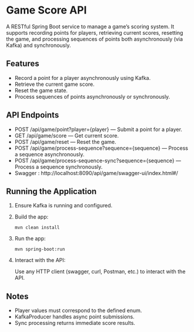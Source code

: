 # Game Score API
A RESTful Spring Boot service to manage a game’s scoring system. It supports recording points for players, retrieving current scores, resetting the game, and processing sequences of points both asynchronously (via Kafka) and synchronously.

## Features
- Record a point for a player asynchronously using Kafka.
- Retrieve the current game score.
- Reset the game state.
- Process sequences of points asynchronously or synchronously.

## API Endpoints
- POST /api/game/point?player={player} — Submit a point for a player.
- GET /api/game/score — Get current score.
- POST /api/game/reset — Reset the game.
- POST /api/game/process-sequence?sequence={sequence} — Process a sequence asynchronously.
- POST /api/game/process-sequence-sync?sequence={sequence} — Process a sequence synchronously.
- Swagger : http://localhost:8090/api/game/swagger-ui/index.html#/

## Running the Application

1. Ensure Kafka is running and configured.

2. Build the app:

   ```mvn clean install```

3. Run the app:

    ```mvn spring-boot:run```

4. Interact with the API:

    Use any HTTP client (swagger, curl, Postman, etc.) to interact with the API.

## Notes
- Player values must correspond to the defined enum.
- KafkaProducer handles async point submissions.
- Sync processing returns immediate score results.
